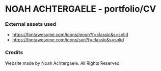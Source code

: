 # NOAH ACHTERGAELE - portfolio/CV

### External assets used

- https://fontawesome.com/icons/moon?f=classic&s=solid
- https://fontawesome.com/icons/sun?f=classic&s=solid


### Credits

Website made by Noah Achtergaele. All Rights Reserved



